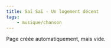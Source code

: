 ```yaml
---
title: Saï Saï - Un logement décent
tags:
    - musique/chanson
---
```


Page créée automatiquement, mais vide.
